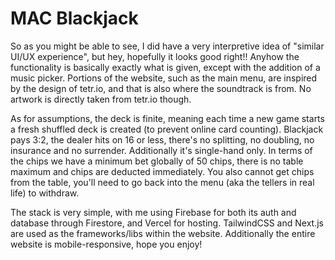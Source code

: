# MAC Blackjack

So as you might be able to see, I did have a very interpretive idea of "similar UI/UX experience", but hey, hopefully it looks good right!! Anyhow the functionality is basically exactly what is given, except with the addition of a music picker. Portions of the website, such as the main menu, are inspired by the design of tetr.io, and that is also where the soundtrack is from. No artwork is directly taken from tetr.io though.

As for assumptions, the deck is finite, meaning each time a new game starts a fresh shuffled deck is created (to prevent online card counting). Blackjack pays 3:2, the dealer hits on 16 or less, there's no splitting, no doubling, no insurance and no surrender. Additionally it's single-hand only. In terms of the chips we have a minimum bet globally of 50 chips, there is no table maximum and chips are deducted immediately. You also cannot get chips from the table, you'll need to go back into the menu (aka the tellers in real life) to withdraw.

The stack is very simple, with me using Firebase for both its auth and database through Firestore, and Vercel for hosting. TailwindCSS and Next.js are used as the frameworks/libs within the website. Additionally the entire website is mobile-responsive, hope you enjoy!